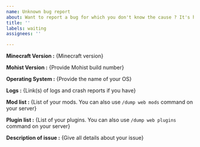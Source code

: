 ```yaml
---
name: Unknown bug report
about: Want to report a bug for which you don't know the cause ? It's here !
title: ''
labels: waiting
assignees: ''

---
```


<!-- ISSUE_TEMPLATE_3 -> IMPORTANT: DO NOT DELETE THIS LINE.-->

<!-- Thank you for reporting ! Please note that issues can take a lot of time to be fixed and there is no eta.-->

<!-- If you don't know where to upload your logs and crash reports, you can use these websites : -->
<!-- https://gist.github.com (recommended) -->
<!-- https://mclo.gs -->
<!-- https://haste.mohistmc.com -->
<!-- https://pastebin.com -->

<!-- TO FILL THIS TEMPLATE, YOU NEED TO REPLACE THE {} BY WHAT YOU WANT -->

**Minecraft Version :** {Minecraft version}

**Mohist Version :** {Provide Mohist build number}

**Operating System :** {Provide the name of your OS}

**Logs :** {Link(s) of logs and crash reports if you have}

**Mod list :** {List of your mods. You can also use ```/dump web mods``` command on your server}

**Plugin list :** {List of your plugins. You can also use ```/dump web plugins``` command on your server}

**Description of issue :** {Give all details about your issue}
